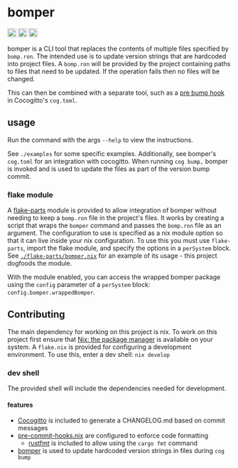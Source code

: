 # bomper

[<img alt="github" src="https://img.shields.io/badge/github-justinrubek/bomper-8da0cb?style=for-the-badge&labelColor=555555&logo=github" height="20">](https://github.com/justinrubek/bomper)
[<img alt="crates.io" src="https://img.shields.io/crates/v/bomper.svg?style=for-the-badge&color=fc8d62&logo=rust" height="20">](https://crates.io/crates/bomper)
[<img alt="docs.rs" src="https://img.shields.io/badge/docs.rs-bomper-66c2a5?style=for-the-badge&labelColor=555555&logo=docs.rs" height="20">](https://docs.rs/bomper)

bomper is a CLI tool that replaces the contents of multiple files specified by `bomp.ron`.
The intended use is to update version strings that are hardcoded into project files.
A `bomp.ron` will be provided by the project containing paths to files that need to be updated.
If the operation fails then no files will be changed.

This can then be combined with a separate tool, such as a [pre bump hook](https://docs.cocogitto.io/guide/#bump-hooks) in Cocogitto's `cog.toml`.

## usage

Run the command with the args `--help` to view the instructions.

See `./examples` for some specific examples. Additionally, see bomper's `cog.toml` for an integration with cocogitto.
When running `cog bump,` bomper is invoked and is used to  update the files as part of the version bump commit.

### flake module

A [flake-parts](https://flake.parts) module is provided to allow integration of bomper without needing to keep a `bomp.ron` file in the project's files.
It works by creating a script that wraps the `bomper` command and passes the `bomp.ron` file as an argument.
The configuration to use is specified as a nix module option so that it can live inside your nix configuration.
To use this you must use `flake-parts`, import the flake module, and specify the options in a `perSystem` block.
See [`./flake-parts/bomper.nix`](./flake-parts/bomper.nix) for an example of its usage - this project dogfoods the module.

With the module enabled, you can access the wrapped bomper package using the `config` parameter of a `perSystem` block: `config.bomper.wrappedBomper`.

## Contributing

The main dependency for working on this project is nix.
To work on this project first ensure that [Nix: the package manager](https://nixos.org/download.html) is available on your system.
A `flake.nix` is provided for configuring a development environment.
To use this, enter a dev shell: `nix develop` 

### dev shell

The provided shell will include the dependencies needed for development.

#### features
- [Cocogitto](https://github.com/cocogitto/cocogitto) is included to generate a CHANGELOG.md based on commit messages
- [pre-commit-hooks.nix](https://github.com/cachix/pre-commit-hooks.nix) are configured to enforce code formatting
    - [rustfmt](https://github.com/rust-lang/rustfmt) is included to allow using the `cargo fmt` command
- [bomper](https://github.com/justinrubek/bomper) is used to update hardcoded version strings in files during `cog bump`
